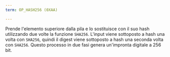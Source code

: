```yaml
---
term: OP_HASH256 (0XAA)

---
```

Prende l'elemento superiore dalla pila e lo sostituisce con il suo hash utilizzando due volte la funzione `SHA256`. L'input viene sottoposto a hash una volta con `SHA256`, quindi il digest viene sottoposto a hash una seconda volta con `SHA256`. Questo processo in due fasi genera un'impronta digitale a 256 bit.